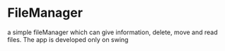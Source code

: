 # FileManager
a simple fileManager which can give information, delete, move and read files. The app is developed only on swing 
